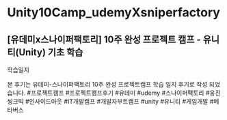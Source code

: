 # Unity10Camp_udemyXsniperfactory
## [유데미x스나이퍼팩토리] 10주 완성 프로젝트 캠프 - 유니티(Unity) 기초 학습

학습일지



본 후기는 유데미-스나이퍼팩토리 10주 완성 프로젝트캠프 학습 일지 후기로 작성 되었습니다.
#프로젝트캠프 #프로젝트캠프후기 #유데미 #udemy #스나이퍼팩토리 #웅진씽크빅 #인사이드아웃 #IT개발캠프 #개발자부트캠프 #unity #유니티 #게임개발 #메타버스 
